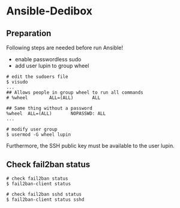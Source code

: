 # Ansible-Dedibox

## Preparation

Following steps are needed before run Ansible!

- enable passwordless sudo
- add user lupin to group wheel

```shell
# edit the sudoers file
$ visudo
...
## Allows people in group wheel to run all commands
# %wheel        ALL=(ALL)       ALL

## Same thing without a password
%wheel  ALL=(ALL)       NOPASSWD: ALL
...

# modify user group
$ usermod -G wheel lupin
```

Furthermore, the SSH public key must be available to the user lupin.

## Check fail2ban status

```shell
# check fail2ban status
$ fail2ban-client status

# check fail2ban sshd status
$ fail2ban-client status sshd
```
